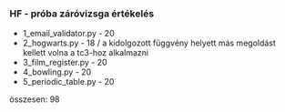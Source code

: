 ### HF - próba záróvizsga értékelés

* 1_email_validator.py - 20
* 2_hogwarts.py - 18 / a kidolgozott függvény helyett más megoldást kellett volna a tc3-hoz alkalmazni
* 3_film_register.py - 20
* 4_bowling.py - 20
* 5_periodic_table.py - 20

összesen:  98
